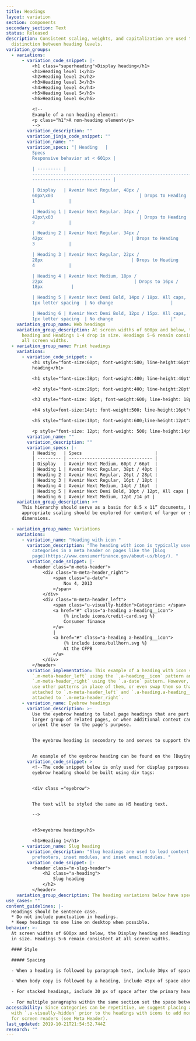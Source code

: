 ```yaml
---
title: Headings
layout: variation
section: components
secondary_section: Text
status: Released
description: Consistent scaling, weights, and capitalization are used to create
  distinction between heading levels.
variation_groups:
  - variations:
      - variation_code_snippet: |-
          <h1 class="superheading">Display heading</h1>
          <h1>Heading level 1</h1>
          <h2>Heading level 2</h2>
          <h3>Heading level 3</h3>
          <h4>Heading level 4</h4>
          <h5>Heading level 5</h5>
          <h6>Heading level 6</h6>

          <!--
          Example of a non heading element:
          <p class="h1">A non-heading element</p>
          -->
        variation_description: ""
        variation_jinja_code_snippet: ""
        variation_name: ""
        variation_specs: "| Heading   |
          Specs                                                             |
          Responsive behavior at < 601px |

          | --------- |
          ----------------------------------------------------------------- |
          ------------------------------ |

          | Display   | Avenir Next Regular, 48px /
          60px\x03                                 | Drops to Heading
          1             |

          | Heading 1 | Avenir Next Regular. 34px /
          42px\x03                                 | Drops to Heading
          2             |

          | Heading 2 | Avenir Next Regular. 34px /
          42px                                  | Drops to Heading
          3             |

          | Heading 3 | Avenir Next Regular, 22px /
          28px                                  | Drops to Heading
          4             |

          | Heading 4 | Avenir Next Medium, 18px /
          22px                                   | Drops to 16px /
          18px           |

          | Heading 5 | Avenir Next Demi Bold, 14px / 18px. All caps,
          1px letter spacing  | No change                      |

          | Heading 6 | Avenir Next Demi Bold, 12px / 15px. All caps,
          1px letter spacing  | No change                      |"
    variation_group_name: Web headings
    variation_group_description: At screen widths of 600px and below, the Display
      heading and Headings 1-4 drop in size. Headings 5-6 remain consistent at
      all screen widths.
  - variation_group_name: Print headings
    variations:
      - variation_code_snippet: >
          <h1 style="font-size:60pt; font-weight:500; line-height:66pt">Display
          heading</h1>

          <h1 style="font-size:38pt; font-weight:400; line-height:40pt">Heading level 1</h1>

          <h2 style="font-size:26pt; font-weight:400; line-height:28pt">Heading level 2</h2>

          <h3 style="font-size: 16pt; font-weight:600; line-height: 18pt">Heading level 3</h3>

          <h4 style=font-size:14pt; font-weight:500; line-height:16pt">Heading level 4</h4>

          <h5 style="font-size:10pt; font-weight:600;line-height:12pt">Heading level 5</h5>

          <p style="font-size: 12pt; font-weight: 500; line-height:14pt">Heading level 6</p>
        variation_name: ""
        variation_description: ""
        variation_specs: |-
          | Heading   | Specs                            |
          | --------- | -------------------------------- |
          | Display   | Avenir Next Medium, 60pt / 66pt  |
          | Heading 1 | Avenir Next Regular, 38pt / 40pt |
          | Heading 2 | Avenir Next Regular, 26pt / 28pt |
          | Heading 3 | Avenir Next Regular, 16pt / 18pt |
          | Heading 4 | Avenir Next Medium, 14pt / 16pt  |
          | Heading 5 | Avenir Next Demi Bold, 10pt / 12pt, All caps | 
          | Heading 6 | Avenir Next Medium, 12pt /14 pt |
    variation_group_description: >+
      This hierarchy should serve as a basis for 8.5 x 11” documents, but
      appropriate scaling should be explored for content of larger or smaller
      dimensions.

  - variation_group_name: Variations
    variations:
      - variation_name: "Heading with icon "
        variation_description: "The heading with icon is typically used for listing
          categories in a meta header on pages like the [blog
          page](https://www.consumerfinance.gov/about-us/blog/). "
        variation_code_snippet: |-
          <header class="m-meta-header">
              <div class="m-meta-header_right">
                  <span class="a-date">
                      Nov 4, 2013
                  </span>
              </div>
              <div class="m-meta-header_left">
                  <span class="u-visually-hidden">Categories: </span>
                  <a href="#" class="a-heading a-heading__icon">
                      {% include icons/credit-card.svg %}
                      Consumer finance
                  </a>
                  |
                  <a href="#" class="a-heading a-heading__icon">
                      {% include icons/bullhorn.svg %}
                      At the CFPB
                  </a>
              </div>
          </header>
        variation_implementation: This example of a heading with icon shows
          `.m-meta-header_left` using the `.a-heading__icon` pattern and
          `.m-meta-header_right` using the `.a-date` pattern. However, you could
          use other patterns in place of them, or even swap them so that date is
          attached to `.m-meta-header_left` and `.a-heading.a-heading__icon` is
          attached to `.m-meta-header_right`.
      - variation_name: Eyebrow headings
        variation_description: >-
          Use the eyebrow heading to label page headings that are part of a
          larger group of related pages, or when additional context can help
          orient the user to the page’s purpose.


          The eyebrow heading is secondary to and serves to support the main page heading. So it should be concise and shorter than the main page heading. 


          An example of the eyebrow heading can be found on the [Buying a House journey pages](https://www.consumerfinance.gov/owning-a-home/process/prepare/).
        variation_code_snippet: >
          <!--The code snippet below is only used for display purposes. The
          eyebrow heading should be built using div tags:


          <div class ="eyebrow">


          The text will be styled the same as H5 heading text.

          -->


          <h5>eyebrow heading</h5>

          <h1>Heading 1</h1>
      - variation_name: Slug heading
        variation_description: "Slug headings are used to lead content on sidebars and
          prefooters, inset modules, and inset email modules. "
        variation_code_snippet: |-
          <header class="m-slug-header">
              <h2 class="a-heading">
                  Slug heading
              </h2>
          </header>
    variation_group_description: The heading variations below have specific use cases.
use_cases: ""
content_guidelines: |-
  Headings should be sentence case. 
  * Do not include punctuation in headings. 
  * Keep headings to one line on desktop when possible.
behavior: >-
  At screen widths of 600px and below, the Display heading and Headings 1-4 drop
  in size. Headings 5-6 remain consistent at all screen widths.

  #### Style

  ##### Spacing

  - When a heading is followed by paragraph text, include 30px of space below Display and 15px below Headings 1–6.

  - When body copy is followed by a heading, include 45px of space above Heading 2 and 30px above Headings 3–6.

  - For stacked headings, include 30 px of space after the primary heading.

  - For multiple paragraphs within the same section set the space between paragraphs to 15px.
accessibility: Since categories can be repetitive, we suggest placing a label
  with `.u-visually-hidden` prior to the headings with icons to add more context
  for screen readers (see Meta Header).
last_updated: 2019-10-21T21:54:52.744Z
research: ""
---
```

